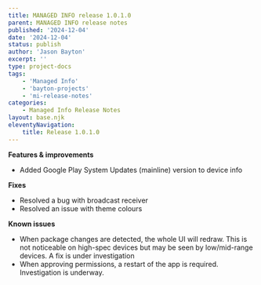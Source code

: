 ```yaml
---
title: MANAGED INFO release 1.0.1.0
parent: MANAGED INFO release notes
published: '2024-12-04'
date: '2024-12-04'
status: publish
author: 'Jason Bayton'
excerpt: ''
type: project-docs
tags: 
    - 'Managed Info'
    - 'bayton-projects'
    - 'mi-release-notes'
categories: 
    - Managed Info Release Notes
layout: base.njk
eleventyNavigation: 
    title: Release 1.0.1.0
---
```


**Features & improvements**

- Added Google Play System Updates (mainline) version to device info
 
**Fixes**

- Resolved a bug with broadcast receiver
- Resolved an issue with theme colours

**Known issues**

- When package changes are detected, the whole UI will redraw. This is not noticeable on high-spec devices but may be seen by low/mid-range devices. A fix is under investigation
- When approving permissions, a restart of the app is required. Investigation is underway.